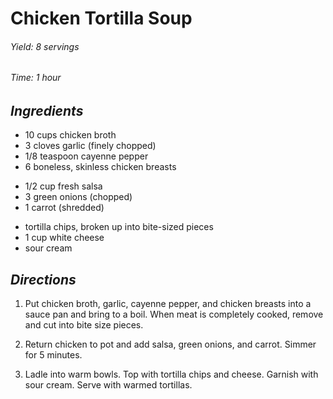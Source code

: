 # Chicken Tortilla Soup

######  Yield: 8 servings
######  Time:  1 hour

##  *Ingredients*
- 10 cups chicken broth
- 3 cloves garlic (finely chopped)
- 1/8 teaspoon cayenne pepper
- 6 boneless, skinless chicken breasts
<!--  -->
- 1/2 cup fresh salsa
- 3 green onions (chopped)
- 1 carrot (shredded)
<!--  -->
- tortilla chips, broken up into bite-sized pieces
- 1 cup white cheese
- sour cream

##  *Directions*
1. Put chicken broth, garlic, cayenne pepper, and chicken breasts into a sauce pan and bring to a boil. When meat is completely cooked, remove and cut into bite size pieces.

2. Return chicken to pot and add salsa, green onions, and carrot. Simmer for 5 minutes.

3. Ladle into warm bowls. Top with tortilla chips and cheese. Garnish
with sour cream. Serve with warmed tortillas.